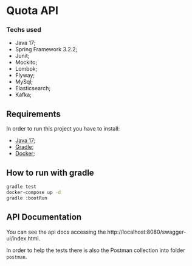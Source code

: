 # Quota API

### Techs used
- Java 17;
- Spring Framework 3.2.2;
- Junit;
- Mockito;
- Lombok;
- Flyway;
- MySql;
- Elasticsearch;
- Kafka;

## Requirements

In order to run this project you have to install:

- [Java 17](https://docs.aws.amazon.com/corretto/latest/corretto-17-ug/downloads-list.html);
- [Gradle](https://gradle.org/install/);
- [Docker](https://docs.docker.com/get-docker/);

## How to run with gradle

```bash  
gradle test
docker-compose up -d 
gradle :bootRun
```

## API Documentation

You can see the api docs accessing the http://localhost:8080/swagger-ui/index.html.

In order to help the tests there is also the Postman collection into folder `postman`.
